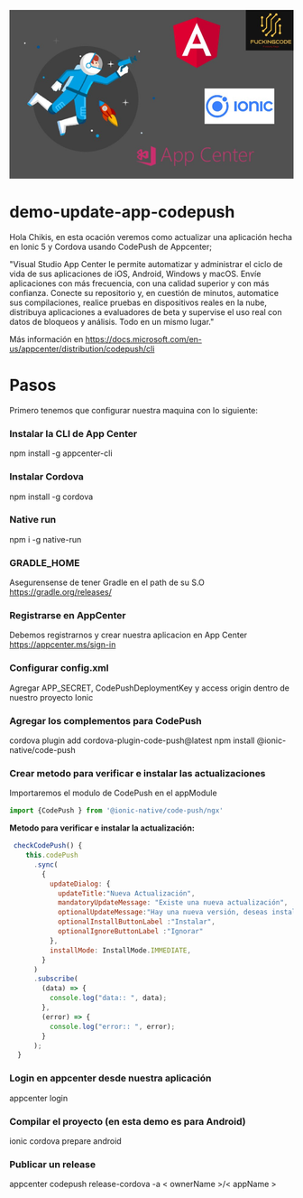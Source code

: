 
![Code Push FuckynCode](https://github.com/jimyhdolores/demo-update-app-codepush/blob/master/code_push_ionic.jpg)
# demo-update-app-codepush
Hola Chikis, en esta ocación veremos como actualizar una aplicación hecha en Ionic 5 y Cordova usando CodePush de Appcenter;

"Visual Studio App Center le permite automatizar y administrar el ciclo de vida de sus aplicaciones de iOS, Android, Windows y macOS. Envíe aplicaciones con más frecuencia, con una calidad superior y con más confianza. Conecte su repositorio y, en cuestión de minutos, automatice sus compilaciones, realice pruebas en dispositivos reales en la nube, distribuya aplicaciones a evaluadores de beta y supervise el uso real con datos de bloqueos y análisis. Todo en un mismo lugar."

Más información en https://docs.microsoft.com/en-us/appcenter/distribution/codepush/cli

# Pasos

Primero tenemos que configurar nuestra maquina con lo siguiente:

### Instalar la CLI de App Center
npm install -g appcenter-cli

### Instalar  Cordova
npm install -g cordova

### Native run
npm i -g native-run

### GRADLE_HOME
 Asegurensense de tener Gradle en el path de su S.O 
 https://gradle.org/releases/

### Registrarse en AppCenter
Debemos registrarnos y crear nuestra aplicacion en App Center
https://appcenter.ms/sign-in

### Configurar config.xml
Agregar APP_SECRET, CodePushDeploymentKey y access origin dentro de nuestro proyecto Ionic

### Agregar los complementos para CodePush
cordova plugin add cordova-plugin-code-push@latest
npm install @ionic-native/code-push

### Crear metodo para verificar e instalar las actualizaciones
Importaremos el modulo de CodePush en el appModule

```javascript
import {CodePush } from '@ionic-native/code-push/ngx'
```


**Metodo para verificar e instalar la actualización:**
```javascript
 checkCodePush() {
    this.codePush
      .sync(
        {
          updateDialog: {
            updateTitle:"Nueva Actualización",
            mandatoryUpdateMessage: "Existe una nueva actualización",
            optionalUpdateMessage:"Hay una nueva versión, deseas instalarlo?",
            optionalInstallButtonLabel :"Instalar",
            optionalIgnoreButtonLabel :"Ignorar"
          },
          installMode: InstallMode.IMMEDIATE,
        }
      )
      .subscribe(
        (data) => {
          console.log("data:: ", data);
        },
        (error) => {
          console.log("error:: ", error);
        }
      );
  }
```


### Login en appcenter desde nuestra aplicación
appcenter login

### Compilar el proyecto (en esta demo es para Android)
ionic cordova prepare android

### Publicar un release

appcenter codepush release-cordova -a < ownerName >/< appName >
